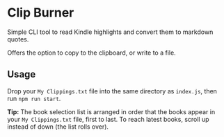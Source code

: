 # Clip Burner
Simple CLI tool to read Kindle highlights and convert them to markdown quotes.

Offers the option to copy to the clipboard, or write to a file.

## Usage
Drop your `My Clippings.txt` file into the same directory as `index.js`, then run `npm run start`.

**Tip:** The book selection list is arranged in order that the books appear in your `My Clippings.txt` file, first to last. To reach latest books, scroll up instead of down (the list rolls over).